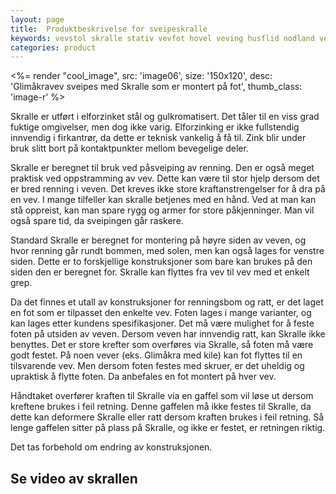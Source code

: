 ```yaml
---
layout: page
title:  Produktbeskrivelse for sveipeskralle
keywords: vevstol skralle stativ vevfot hovel veving husflid nodland vev produksjon
categories: product
---
```


<%= render "cool_image",
  src: 'image06',
  size: '150x120',
  desc: 'Glimåkravev sveipes med Skralle som er montert på fot',
  thumb_class: 'image-r' %>

<p class="block">
  Skralle er utført i elforzinket stål og gulkromatisert.
  Det tåler til en viss grad fuktige omgivelser, men dog ikke varig.
  Elforzinking er ikke fullstendig innvendig i firkantrør,
  da dette er teknisk vankelig å få til.
  Zink blir under bruk slitt bort på kontaktpunkter mellom bevegelige deler.
</p>

<p class="block">
  Skralle er beregnet til bruk ved påsveiping av renning.
  Den er også meget praktisk ved oppstramming av vev.
  Dette kan være til stor hjelp dersom det er bred renning i veven.
  Det kreves ikke store kraftanstrengelser for å dra på en vev.
  I mange tilfeller kan skralle betjenes med en hånd.
  Ved at man kan stå oppreist,
  kan man spare rygg og armer for store påkjenninger.
  Man vil også spare tid, da sveipingen går raskere.
</p>

<p class="block">
  Standard Skralle er beregnet for montering på høyre siden av veven,
  og hvor renning går rundt bommen, med solen,
  men kan også lages for venstre siden.
  Dette er to forskjellige konstruksjoner som bare kan
  brukes på den siden den er beregnet for.
  Skralle kan flyttes fra vev til vev med et enkelt grep.
</p>

<p class="block">
  Da det finnes et utall av konstruksjoner for renningsbom og ratt,
  er det laget en fot som er tilpasset den enkelte vev.
  Foten lages i mange varianter, og kan lages etter kundens spesifikasjoner.
  Det må være mulighet for å feste foten på utsiden av veven.
  Dersom veven har innvendig ratt, kan Skralle ikke benyttes.
  Det er store krefter som overføres via Skralle,
  så foten må være godt festet.
  På noen vever (eks. Glimåkra med kile)
  kan fot flyttes til en tilsvarende vev.
  Men dersom foten festes med skruer,
  er det uheldig og upraktisk å flytte foten.
  Da anbefales en fot montert på hver vev.
</p>

<p class="block">
  Håndtaket overfører kraften til Skralle via en gaffel
  som vil løse ut dersom kreftene brukes i feil retning.
  Denne gaffelen må ikke festes til Skralle,
  da dette kan deformere Skralle
  eller ratt dersom kraften brukes i feil retning.
  Så lenge gaffelen sitter på plass på Skralle,
  og ikke er festet, er retningen riktig.
</p>

<p class="block">
  Det tas forbehold om endring av konstruksjonen.
</p>

<h2 class="is-size-2">Se video av skrallen</h2>

<object width="425" height="350">
  <param name="movie" value="http://www.youtube.com/v/dLfR0z1Q27Q" />
  <embed src="http://www.youtube.com/v/dLfR0z1Q27Q" type="application/x-shockwave-flash" width="425" height="350" />
</object>
